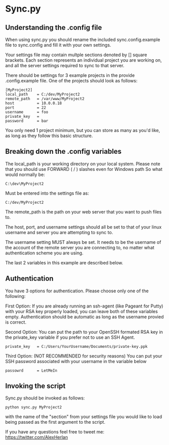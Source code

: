 Sync.py
=======

Understanding the .config file
------------------------------
When using sync.py you should rename the included sync.config.example file to sync.config
and fill it with your own settings.

Your settings file may contain multple sections denoted by [] square brackets.
Each section represents an individual project you are working on, and all the 
server settings required to sync to that server.

There should be settings for 3 example projects in the provide .config.example file.
One of the projects should look as follows:

	[MyProject2]
	local_path    = C:/dev/MyProject2
	remote_path   = /var/www/MyProject2
	host          = 10.0.0.18
	port          = 22
	username      = foo
	private_key   = 
	password      = bar

You only need 1 project minimum, but you can store as many as you'd like, as long as they follow this basic structure.


Breaking down the .config variables
-----------------------------------

The local_path is your working directory on your local system. Please note that you should use FORWARD ( / ) slashes even for Windows path
So what would normally be:

	C:\dev\MyProject2

Must be entered into the settings file as:

	C:/dev/MyProject2

The remote_path is the path on your web server that you want to push files to.

The host, port, and username settings should all be set to that of your linux username and server you are attempting to sync to.

The username setting MUST always be set. It needs to be the username of the account of the remote server you are connecting to, no matter what authentication scheme you are using.

The last 2 variables in this example are described below.

Authentication
--------------

You have 3 options for authentication. Please choose only one of the following:

First Option: If you are already running an ssh-agent (like Pageant for Putty) with your RSA key properly loaded, you can leave both of these variables empty. 
Authentication should be automatic as long as the username provied is correct. 

Second Option: You can put the path to your OpenSSH formated RSA key in the private_key variable if you prefer not to use an SSH Agent.

	private_key   = C:/Users/YourUsername/Documents/private-key.ppk

Third Option: (NOT RECOMMENDED for security reasons) You can put your SSH password associated with your username in the variable below

	passowrd      = LetMeIn

Invoking the script
-------------------
Sync.py should be invoked as follows:

	python sync.py MyProject2

with the name of the "section" from your settings file you would like to load being passed as the first argument to the script.

If you have any questions feel free to tweet me: https://twitter.com/AlexHerlan
